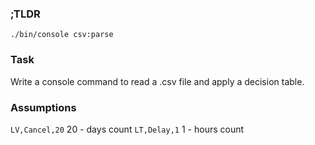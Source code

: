 ### ;TLDR

`./bin/console csv:parse`

### Task
Write a console command to read a .csv file and apply a decision table.

### Assumptions
`LV,Cancel,20` 20 - days count
`LT,Delay,1` 1 - hours count